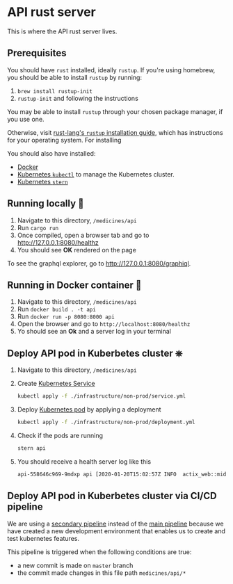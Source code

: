 # API rust server

This is where the API rust server lives.

## Prerequisites

You should have `rust` installed, ideally `rustup`.
If you're using homebrew, you should be able to install `rustup` by running:

1. `brew install rustup-init`
2. `rustup-init` and following the instructions

You may be able to install `rustup` through your chosen package manager, if you use one.

Otherwise, visit [rust-lang's `rustup` installation guide][rustup install], which has instructions for your operating system.
For installing

You should also have installed:

- [Docker][docker install]
- [Kubernetes `kubectl`][kubernetes install] to manage the Kubernetes cluster.
- [Kubernetes `stern`][stern]

## Running locally 🦀

1. Navigate to this directory, `/medicines/api`
2. Run `cargo run`
3. Once compiled, open a browser tab and go to http://127.0.0.1:8080/healthz
4. You should see **OK** rendered on the page

To see the graphql explorer, go to http://127.0.0.1:8080/graphiql.

## Running in Docker container 🐳

1. Navigate to this directory, `/medicines/api`
2. Run `docker build . -t api`
3. Run `docker run -p 8080:8000 api`
4. Open the browser and go to `http://localhost:8080/healthz`
5. Yo should see an **Ok** and a server log in your terminal

## Deploy API pod in Kuberbetes cluster ⎈

1. Navigate to this directory, `/medicines/api`
2. Create [Kubernetes Service][kubernetes service]

   ```sh
   kubectl apply -f ./infrastructure/non-prod/service.yml
   ```

3. Deploy [Kubernetes pod][kubernetes pod] by applying a deployment

   ```sh
   kubectl apply -f ./infrastructure/non-prod/deployment.yml
   ```

4. Check if the pods are running

   ```sh
   stern api
   ```

5. You should receive a health server log like this

   ```sh
   api-558646c969-9mdxp api [2020-01-20T15:02:57Z INFO  actix_web::middleware::logger] 10.244.1.1:51524 "GET /healthz HTTP/1.1" 200 2 "-" "kube-probe/1.14" 0.000059
   ```

[rustup install]: https://www.rust-lang.org/tools/install "Install Rust - Rust Programming Language"
[docker install]: https://docs.docker.com/install/ "Install Docker"
[kubernetes install]: https://kubernetes.io/docs/tasks/tools/install-kubectl/ "Install Kubernetes"
[stern]: https://github.com/wercker/stern "Stern - GitHub"
[kubernetes service]: https://kubernetes.io/docs/concepts/services-networking/service/ "Service - Kubernetes Documentation"
[kubernetes pod]: https://kubernetes.io/docs/concepts/workloads/pods/pod/ "Pod - Kubernetes Documentation"

## Deploy API pod in Kuberbetes cluster via CI/CD pipeline

We are using a [secondary pipeline](./azure-pipeline.yml) instead of the [main pipeline](../../azure-pipelines.yml) because we have created a new development environment that enables us to create and test kubernetes features.

This pipeline is triggered when the following conditions are true:

- a new commit is made on `master` branch
- the commit made changes in this file path `medicines/api/*`
